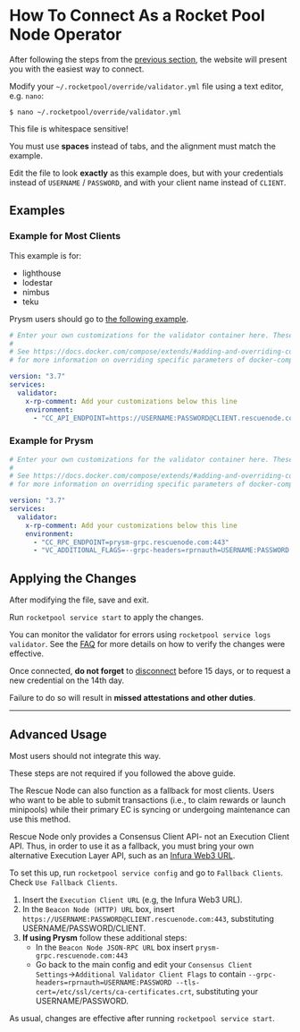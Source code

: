 # How To Connect As a Rocket Pool Node Operator

After following the steps from the [previous section](SUMMARY.md), the website will present you with the easiest way to connect.

Modify your `~/.rocketpool/override/validator.yml` file using a text editor, e.g. `nano`:
```
$ nano ~/.rocketpool/override/validator.yml
```

<div class="warning">

This file is whitespace sensitive!

You must use **spaces** instead of tabs, and the alignment must match the example.

</div>

Edit the file to look **exactly** as this example does, but with your credentials instead of `USERNAME` / `PASSWORD`, and with your client name instead of `CLIENT`.

## Examples

### Example for Most Clients
<div class="warning">

This example is for:

 - lighthouse
 - lodestar
 - nimbus
 - teku

Prysm users should go to [the following example](#example-for-prysm).

</div>

```yaml
# Enter your own customizations for the validator container here. These changes will persist after upgrades, so you only need to do them once.
# 
# See https://docs.docker.com/compose/extends/#adding-and-overriding-configuration
# for more information on overriding specific parameters of docker-compose files.

version: "3.7"
services:
  validator:
    x-rp-comment: Add your customizations below this line
    environment:
      - "CC_API_ENDPOINT=https://USERNAME:PASSWORD@CLIENT.rescuenode.com:443"
```

### Example for Prysm

```yaml
# Enter your own customizations for the validator container here. These changes will persist after upgrades, so you only need to do them once.
# 
# See https://docs.docker.com/compose/extends/#adding-and-overriding-configuration
# for more information on overriding specific parameters of docker-compose files.

version: "3.7"
services:
  validator:
    x-rp-comment: Add your customizations below this line
    environment:
      - "CC_RPC_ENDPOINT=prysm-grpc.rescuenode.com:443"
      - "VC_ADDITIONAL_FLAGS=--grpc-headers=rprnauth=USERNAME:PASSWORD --tls-cert=/etc/ssl/certs/ca-certificates.crt"
```

## Applying the Changes

After modifying the file, save and exit.

Run `rocketpool service start` to apply the changes.

You can monitor the validator for errors using `rocketpool service logs validator`.
See the [FAQ](../faq.md) for more details on how to verify the changes were effective.

<div class="warning">

Once connected, **do not forget** to [disconnect](disconnect.md) before 15 days, or to request a new credential on the 14th day. 

Failure to do so will result in **missed attestations and other duties**.

</div>

---

## Advanced Usage

<div class="warning">

Most users should not integrate this way.

These steps are not required if you followed the above guide.

</div>

The Rescue Node can also function as a fallback for most clients.
Users who want to be able to submit transactions (i.e., to claim rewards or launch minipools) while their primary EC is syncing or undergoing maintenance can use this method.


Rescue Node only provides a Consensus Client API- not an Execution Client API.
Thus, in order to use it as a fallback, you must bring your own alternative Execution Layer API, such as an [Infura Web3 URL](https://infura.io).

To set this up, run `rocketpool service config` and go to `Fallback Clients`.
Check `Use Fallback Clients`.

1. Insert the `Execution Client URL` (e.g, the Infura Web3 URL).
1. In the `Beacon Node (HTTP) URL` box, insert `https://USERNAME:PASSWORD@CLIENT.rescuenode.com:443`, substituting USERNAME/PASSWORD/CLIENT.
1. **If using Prysm** follow these additional steps:
    - In the `Beacon Node JSON-RPC URL` box insert `prysm-grpc.rescuenode.com:443`
    - Go back to the main config and edit your `Consensus Client Settings`->`Additional Validator Client Flags` to contain `--grpc-headers=rprnauth=USERNAME:PASSWORD --tls-cert=/etc/ssl/certs/ca-certificates.crt`, substituting your USERNAME/PASSWORD. 

As usual, changes are effective after running `rocketpool service start`.
